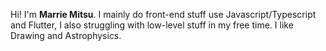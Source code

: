 Hi! I'm **Marrie Mitsu**. I mainly do front-end stuff use Javascript/Typescript and Flutter, I also struggling with low-level stuff in my free time. I like Drawing and Astrophysics.